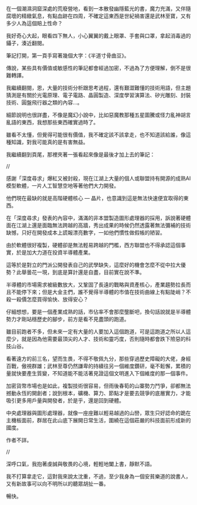 
在一個潮濕洞窟深處的荒廢營地，看到一本散發幽隱藍光的書，魔力充滿，又伴隨腐壞的精緻氣息，有點血跡在四周，不確定這東西是世紀禍害還是武林至寶，又有多少人為這個賠上性命？

我好奇心大起，眼看四下無人，小心翼翼的戴上眼罩、手套與口罩，拿起消毒過的鑷子，湊近翻閱。

筆記打開，第一頁手寫著幾個大字：《半道寸骨曲豆》。

傳說，某些具有價值或敏感性的筆記都會經過加密，不過為了方便理解，倒不是很難轉譯。

我繼續翻閱，恩，大量的技術分析跟思考過程，還有艱澀難懂的技術用語，但主題猜測是有關於光電原理、電子電路、晶圓製造、深度學習演算法、矽光雕刻、封裝技術、圓盤飛行器之類的內容…。

細節說明也很詳盡，不像是魔幻小說中，比如惡魔教那種五星圖騰或怪力亂神胡言亂語的東西，我想那些東西確實過時了。

雖看不太懂，但覺得可能很有價值，我不確定該不該拿走，也不知道該給誰，像這種知識，對我可能真的是有害無益。

我繼續翻到頁尾，那裡夾著一張看起來像是最後才加上去的筆記：

//

感謝「深度尋求」爆紅又被封殺，現在江湖上大量的個人或聯盟持有開源的成熟AI模型軟體，一片人工智慧空地等著他們大力開發。

他們現在最缺的就是高階硬體核心 — 晶片，也意識到這是無法快速便宜取得的東西。

在「深度尋求」發表的內容中，滿滿的非本盟製造圖形處理器的採用，訴說著硬體面在江湖上還是面臨無法跨越的高牆，秀出成果的時候仍然透露著無法彌補的技術缺憾，只好在開發成本上謊報漂亮數字，一如他們慣性做假帳的陋習。

由於軟體很好複製，硬體卻是無法輕易跨越的門檻，西方聯盟也不得承認這個事實，於是加大力道在投資半導體產業。

這等於是對立的門派公開發表自己的武學缺失，這麼好的機會怎麼不從中拉大優勢？此舉曇花一現，到底是算計還是自盡，目前實在說不準。

半導體的市場需求被級數放大，又鞏固了長遠的戰略與資產核心，產業趨勢拉長而且不能停下來；但是大金主們，誰不覺得半導體的市值在技術曲線上有點陡峭？不殺一殺價怎麼買得愉快、放得安心？

仔細想想，要是一個產業成熟的話，市佔率不會那麼壟斷吧，換句話說就是半導體勢力才剛站穩歷史的腳步，前方是看不見盡頭的跑道。

雖目前跑者不多，但未來一定有大量的人要加入這個跑道，可是這跑道之所以人這麼少，就是因為他需要最頂尖的人才、技術和靈巧度，否則隨時都會跌下險惡的科技山谷。

看著遠方的前三名，望而生畏，不得不敬佩九分，那些穿過歷史障礙的大佬，身經百戰，傲視群雄；武林至尊仍然謙卑的持續往另一個維度鑽研，毫不鬆懈，累積的量就快要產生質變，不知道能不能活著見證這個文明進入下個維度的那一個事件。

加密貨幣市場也是如此，複製技術很容易，但雨後春筍的山寨勢力鬥爭，卻都無法撼動永恆的開創者；說到根本，礦機、算力、節點才是要去競爭的底層實力，才能吸引更多用戶量與開發者，於是乎，還是回到硬體。

中央處理器與圖形處理器，就像一座座難以輕易越過的山巒，眾生只好認命的跪在主機板面前，群居在此山底下展開日常生活，圍繞在這個莊嚴的科技面前形成新的國度。

作者不詳。

//

深呼口氣，我抱著虔誠與敬畏的心境，輕輕地闔上書，靜默不語。

我不打算拿走它，這對我來說太沈重，不過，至少我身為一個安貧樂道的說書人，又有新故事可以向不明所以的聽眾胡扯一番。

暢快。

